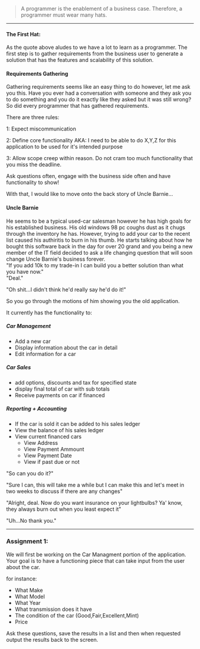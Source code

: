> A programmer is the enablement of a business case.  Therefore, a programmer must wear many hats.

---

#### The First Hat:

As the quote above aludes to we have a lot to learn as a programmer.  The first step is to gather requirements from the business user to generate a solution that has the features and scalability of this solution.

#### Requirements Gathering
  Gathering requirements seems like an easy thing to do however, let me ask you this.  Have you ever had a conversation with someone and they ask you to do something and you do it exactly like they asked but it was still wrong? So did every programmer that has gathered requirements.  
  
  There are three rules:
  
  1: Expect miscommunication
  
  2: Define core functionality AKA: I need to be able to do X,Y,Z for this application to be used for it's intended purpose
  
  3: Allow scope creep within reason.  Do not cram too much functionality that you miss the deadline.
  
  
  Ask questions often, engage with the business side often and have functionality to show!
  
With that, I would like to move onto the back story of Uncle Barnie...

#### Uncle Barnie
He seems to be a typical used-car salesman however he has high goals for his established business.  His old windows 98 pc coughs dust as it chugs through the inventory he has.  However, trying to add your car to the recent list caused his authiritis to burn in his thumb.  He starts talking about how he bought this software back in the day for over 20 grand and you being a new member of the IT field decided to ask a life changing question that will soon change Uncle Barnie's business forever.  
"If you add 10k to my trade-in I can build you a better solution than what you have now."  
"Deal." 

"Oh shit...I didn't think he'd really say he'd do it!"

So you go through the motions of him showing you the old application. 

It currently has the functionality to:
##### Car Management
- Add a new car
- Display information about the car in detail
- Edit information for a car
##### Car Sales
- add options, discounts and tax for specified state
- display final total of car with sub totals
- Receive payments on car if financed

##### Reporting + Accounting
- If the car is sold it can be added to his sales ledger
- View the balance of his sales ledger
- View current financed cars
  - View Address
  - View Payment Ammount
  - View Payment Date
  - View if past due or not
  
 "So can you do it?"
 
 "Sure I can, this will take me a while but I can make this and let's meet in two weeks to discuss if there are any changes"
 
 "Alright, deal.  Now do you want insurance on your lightbulbs?  Ya' know, they always burn out when you least expect it"
 
 "Uh...No thank you."
 
 ---
 ### Assignment 1:
 
 We will first be working on the Car Managment portion of the application.  Your goal is to have a functioning piece that can take input from the user about the car.
 
 for instance:
  - What Make
  - What Model
  - What Year
  - What transmission does it have
  - The condition of the car (Good,Fair,Excellent,Mint)
  - Price

Ask these questions, save the results in a list and then when requested output the results back to the screen.


 
